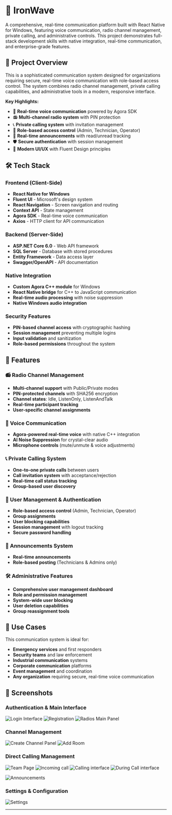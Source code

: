 # 📡 IronWave

A comprehensive, real-time communication platform built with React Native for Windows, featuring voice communication, radio channel management, private calling, and administrative controls. This project demonstrates full-stack development skills with native integration, real-time communication, and enterprise-grade features.

## 🎯 Project Overview

This is a sophisticated communication system designed for organizations requiring secure, real-time voice communication with role-based access control. The system combines radio channel management, private calling capabilities, and administrative tools in a modern, responsive interface.

**Key Highlights:**

- 🎤 **Real-time voice communication** powered by Agora SDK
- 📻 **Multi-channel radio system** with PIN protection
- 📞 **Private calling system** with invitation management
- 👥 **Role-based access control** (Admin, Technician, Operator)
- 📢 **Real-time announcements** with read/unread tracking
- 🛡️ **Secure authentication** with session management
- 🎨 **Modern UI/UX** with Fluent Design principles

## 🛠 Tech Stack

### Frontend (Client-Side)

- **React Native for Windows** 
- **Fluent UI** - Microsoft's design system
- **React Navigation** - Screen navigation and routing
- **Context API** - State management
- **Agora SDK** - Real-time voice communication
- **Axios** - HTTP client for API communication

### Backend (Server-Side)

- **ASP.NET Core 6.0** - Web API framework
- **SQL Server** - Database with stored procedures
- **Entity Framework** - Data access layer
- **Swagger/OpenAPI** - API documentation

### Native Integration

- **Custom Agora C++ module** for Windows
- **React Native bridge** for C++ to JavaScript communication
- **Real-time audio processing** with noise suppression
- **Native Windows audio integration**

### Security Features

- **PIN-based channel access** with cryptographic hashing
- **Session management** preventing multiple logins
- **Input validation** and sanitization
- **Role-based permissions** throughout the system

## 🚀 Features

### 📻 Radio Channel Management

- **Multi-channel support** with Public/Private modes
- **PIN-protected channels** with SHA256 encryption
- **Channel states**: Idle, ListenOnly, ListenAndTalk
- **Real-time participant tracking**
- **User-specific channel assignments**

### 🎤 Voice Communication

- **Agora-powered real-time voice** with native C++ integration
- **AI Noise Suppression** for crystal-clear audio
- **Microphone controls** (mute/unmute & voice adjustments)

### 📞 Private Calling System

- **One-to-one private calls** between users
- **Call invitation system** with acceptance/rejection
- **Real-time call status tracking**
- **Group-based user discovery**

### 👥 User Management & Authentication

- **Role-based access control** (Admin, Technician, Operator)
- **Group assignments**
- **User blocking capabilities**
- **Session management** with logout tracking
- **Secure password handling**

### 📢 Announcements System

- **Real-time announcements**
- **Role-based posting** (Technicians & Admins only)

### 🛠 Administrative Features

- **Comprehensive user management dashboard**
- **Role and permission management**
- **System-wide user blocking**
- **User deletion capabilities**
- **Group reassignment tools**

## 🎯 Use Cases

This communication system is ideal for:

- **Emergency services** and first responders
- **Security teams** and law enforcement
- **Industrial communication** systems
- **Corporate communication** platforms
- **Event management** and coordination
- **Any organization** requiring secure, real-time voice communication

## 📱 Screenshots

### Authentication & Main Interface

![Login Interface](Screenshots/a1.png)
![Registration](Screenshots/a2.png)
![Radios Main Panel](Screenshots/b1.jpg)

### Channel Management


![Create Channel Panel](Screenshots/b2.jpg)
![Add Room](Screenshots/b8.jpg)

### Direct Calling Management

![Team Page](Screenshots/b3.jpg)
![Incoming call](Screenshots/b4.jpg)
![Calling interface](Screenshots/b5.jpg)
![During Call interface](Screenshots/b6.jpg)


![Announcements](Screenshots/b7.jpg)
### Settings & Configuration

![Settings](Screenshots/a5.png)

---
